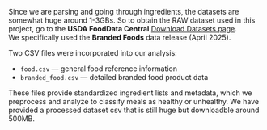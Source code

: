 Since we are parsing and going through ingredients, the datasets are somewhat huge around 1-3GBs. So to obtain the RAW dataset used in this project, go to the **USDA FoodData Central** [Download Datasets page](https://fdc.nal.usda.gov/fdc-datasets/FoodData_Central_branded_food_csv_2025-04-24.zip).  
We specifically used the **Branded Foods** data release (April 2025).  

Two CSV files were incorporated into our analysis:  
- `food.csv` — general food reference information  
- `branded_food.csv` — detailed branded food product data  

These files provide standardized ingredient lists and metadata, which we preprocess and analyze to classify meals as healthy or unhealthy. We have provided a processed dataset csv that is still huge but downloadble around 500MB.
